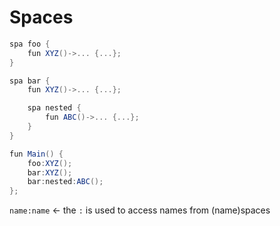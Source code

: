 
# Spaces

```c#
spa foo {
    fun XYZ()->... {...};
}

spa bar {
    fun XYZ()->... {...};

    spa nested {
        fun ABC()->... {...};
    }
}

fun Main() {
    foo:XYZ();
    bar:XYZ();
    bar:nested:ABC();
};
```

`name:name` <- the `:` is used to access names from (name)spaces
